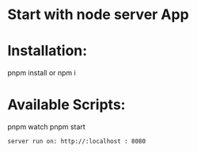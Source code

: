 # Start with node server App

# Installation:

pnpm install or npm i

# Available Scripts:

pnpm watch
pnpm start

`server run on: http://:localhost : 8080`
